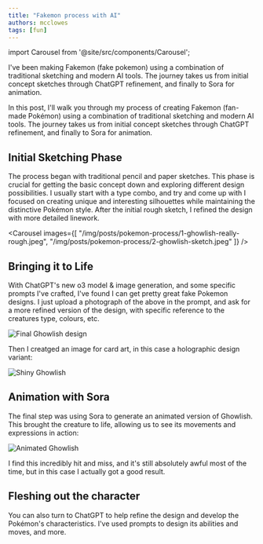 ```yaml
---
title: "Fakemon process with AI"
authors: mcclowes
tags: [fun]
---
```


import Carousel from '@site/src/components/Carousel';

I've been making Fakemon (fake pokemon) using a combination of traditional sketching and modern AI tools. The journey takes us from initial concept sketches through ChatGPT refinement, and finally to Sora for animation.

<!--truncate-->

In this post, I'll walk you through my process of creating Fakemon (fan-made Pokémon) using a combination of traditional sketching and modern AI tools. The journey takes us from initial concept sketches through ChatGPT refinement, and finally to Sora for animation.

## Initial Sketching Phase

The process began with traditional pencil and paper sketches. This phase is crucial for getting the basic concept down and exploring different design possibilities. I usually start with a type combo, and try and come up with I focused on creating unique and interesting silhouettes while maintaining the distinctive Pokémon style. After the initial rough sketch, I refined the design with more detailed linework.

<Carousel 
  images={[
    "/img/posts/pokemon-process/1-ghowlish-really-rough.jpeg",
    "/img/posts/pokemon-process/2-ghowlish-sketch.jpeg"
  ]}
/>

## Bringing it to Life

With ChatGPT's new o3 model & image generation, and some specific prompts I've crafted, I've found I can get pretty great fake Pokemon designs. I just upload a photograph of the above in the prompt, and ask for a more refined version of the design, with specific reference to the creatures type, colours, etc.

![Final Ghowlish design](/img/posts/pokemon-process/3-ghowlish.png)

Then I creatged an image for card art, in this case a holographic design variant:

![Shiny Ghowlish](/img/posts/pokemon-process/4-ghowlish-shiny.png)

## Animation with Sora

The final step was using Sora to generate an animated version of Ghowlish. This brought the creature to life, allowing us to see its movements and expressions in action:

![Animated Ghowlish](/img/posts/pokemon-process/5-ghowlish-animation.gif)

I find this incredibly hit and miss, and it's still absolutely awful most of the time, but in this case I actually got a good result.

## Fleshing out the character

You can also turn to ChatGPT to help refine the design and develop the Pokémon's characteristics. I've used prompts to design its abilities and moves, and more.
